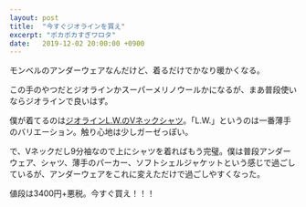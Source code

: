 ```yaml
---
layout: post
title:  "今すぐジオラインを買え"
excerpt: "ポカポカすぎワロタ"
date:   2019-12-02 20:00:00 +0900
---
```


モンベルのアンダーウェアなんだけど、着るだけでかなり暖かくなる。

この手のやつだとジオラインかスーパーメリノウールかになるが、まあ普段使いならジオラインで良いはず。

僕が着てるのは[ジオラインL.W.のVネックシャツ](https://webshop.montbell.jp/goods/disp.php?product_id=1107644)。「L.W.」というのは一番薄手のバリエーション。触り心地は少しガーゼっぽい。

で、Vネックだし9分袖なので上にシャツを着ればもう完璧。僕は普段アンダーウェア、シャツ、薄手のパーカー、ソフトシェルジャケットという感じで過ごしているが、アンダーウェアをこれに変えただけで過ごしやすくなった。

値段は3400円+悪税。今すぐ買え！！！
